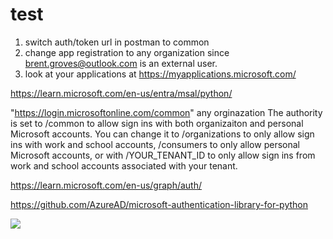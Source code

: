 # test

1. switch auth/token url in postman to common
2. change app registration to any organization since brent.groves@outlook.com is an external user.
3. look at your applications at https://myapplications.microsoft.com/
 
https://learn.microsoft.com/en-us/entra/msal/python/

"https://login.microsoftonline.com/common"
any orginazation
The authority is set to /common to allow sign ins with both organizaiton and personal Microsoft accounts. You can change it to /organizations to only allow sign ins with work and school accounts, /consumers to only allow personal Microsoft accounts, or with /YOUR_TENANT_ID to only allow sign ins from work and school accounts associated with your tenant.

https://learn.microsoft.com/en-us/graph/auth/

https://github.com/AzureAD/microsoft-authentication-library-for-python

![](https://learn.microsoft.com/en-us/entra/msal/python/media/redirect-urls.png)